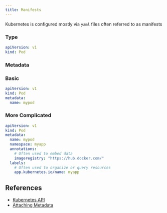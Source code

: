 ```yaml
---
title: Manifests
---
```


Kubernetes is configured mostly via `yaml` files often referred to as manifests

### Type

```yaml
apiVersion: v1
kind: Pod
```

### Metadata

### Basic

```yaml
apiVersion: v1
kind: Pod
metadata:
  name: mypod
```

### More Complicated

```yaml
apiVersion: v1
kind: Pod
metadata:
  name: mypod
  namespace: myapp
  annotations:
    # Often used to embed data
    imageregistry: "https://hub.docker.com/"
  labels:
    # Often used to organize or query resources
    app.kubernetes.io/name: myapp
```

## References

- [Kubernetes API](https://kubernetes.io/docs/reference/generated/kubernetes-api/v1.18/)
- [Attaching Metadata](https://kubernetes.io/docs/concepts/overview/working-with-objects/annotations/#attaching-metadata-to-objects)
